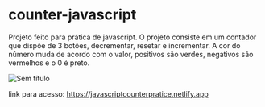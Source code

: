 # counter-javascript
Projeto feito para prática de javascript. O projeto consiste em um contador que dispõe de 3 botões, decrementar, resetar e incrementar. A cor do número muda de acordo com o valor, positivos são verdes, negativos são vermelhos e o 0 é preto.

![Sem título](https://user-images.githubusercontent.com/6682086/153682445-4fe8e01a-3219-4941-ad94-86695b60e1e6.png)

link para acesso: https://javascriptcounterpratice.netlify.app
